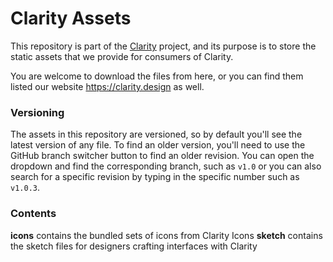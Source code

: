 # Clarity Assets

This repository is part of the [Clarity](https://github.com/vmware/clarity) project, and its purpose is to store the static assets that we provide for consumers of Clarity.

You are welcome to download the files from here, or you can find them listed our website https://clarity.design as well.

### Versioning

The assets in this repository are versioned, so by default you'll see the latest version of any file. To find an older version, you'll need to use the GitHub branch switcher button to find an older revision. You can open the dropdown and find the corresponding branch, such as `v1.0` or you can also search for a specific revision by typing in the specific number such as `v1.0.3`.

### Contents

**icons** contains the bundled sets of icons from Clarity Icons
**sketch** contains the sketch files for designers crafting interfaces with Clarity